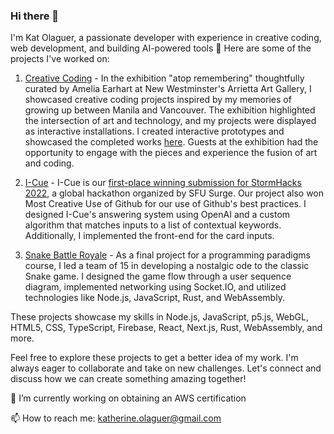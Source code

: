 ### Hi there 👋

I'm Kat Olaguer, a passionate developer with experience in creative coding, web development, and building AI-powered tools 🌱 Here are some of the projects I've worked on:

1. [Creative Coding](https://github.com/katporks/creative-coding) - In the exhibition "atop remembering" thoughtfully curated by Amelia Earhart at New Westminster's Arrietta Art Gallery, I showcased creative coding projects inspired by my memories of growing up between Manila and Vancouver. The exhibition highlighted the intersection of art and technology, and my projects were displayed as interactive installations. I created interactive prototypes and showcased the completed works [here](https://atop-remembering.web.app). Guests at the exhibition had the opportunity to engage with the pieces and experience the fusion of art and coding.

2. [I-Cue](https://github.com/edgarcoime/i-cue) - I-Cue is our [first-place winning submission for StormHacks 2022](https://devpost.com/software/i-cue?ref_content=user-portfolio&ref_feature=in_progress), a global hackathon organized by SFU Surge. Our project also won Most Creative Use of Github for our use of Github's best practices. I designed I-Cue's answering system using OpenAI and a custom algorithm that matches inputs to a list of contextual keywords. Additionally, I implemented the front-end for the card inputs.

3. [Snake Battle Royale](https://github.com/BCIT-Snake-Battle-Royale/snake) - As a final project for a programming paradigms course, I led a team of 15 in developing a nostalgic ode to the classic Snake game. I designed the game flow through a user sequence diagram, implemented networking using Socket.IO, and utilized technologies like Node.js, JavaScript, Rust, and WebAssembly.

These projects showcase my skills in Node.js, JavaScript, p5.js, WebGL, HTML5, CSS, TypeScript, Firebase, React, Next.js, Rust, WebAssembly, and more.

Feel free to explore these projects to get a better idea of my work. I'm always eager to collaborate and take on new challenges. Let's connect and discuss how we can create something amazing together!

🔭 I’m currently working on obtaining an AWS certification

📫 How to reach me: katherine.olaguer@gmail.com


